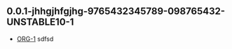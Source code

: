 ## 0.0.1-jhhgjhfgjhg-9765432345789-098765432-UNSTABLE10-1
* [ORG-1](https://tracker.yandex.ru/ORG-1) sdfsd